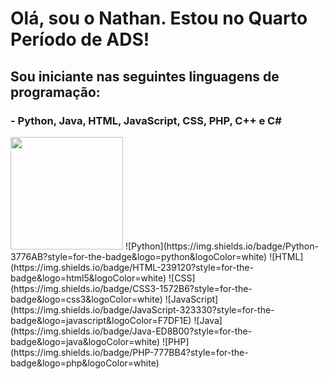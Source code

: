 <h1>Olá, sou o Nathan. Estou no Quarto Período de ADS!</h1>
<h2>Sou iniciante nas seguintes linguagens de programação:</h2>
<h3>- Python, Java, HTML, JavaScript, CSS, PHP, C++ e C#</h3>

<img height="180em" src="https://github-readme-stats.vercel.app/api?username=NathanBittencourt&show_icons=true&theme=dark"/>
<!--
<img height="180em" src="https://github-readme-stats.vercel.app/api/top-langs/?username=NathanBittencourt&layout=compact&theme=dark"/>
 -->
![Python](https://img.shields.io/badge/Python-3776AB?style=for-the-badge&logo=python&logoColor=white)
![HTML](https://img.shields.io/badge/HTML-239120?style=for-the-badge&logo=html5&logoColor=white)
![CSS](https://img.shields.io/badge/CSS3-1572B6?style=for-the-badge&logo=css3&logoColor=white)
![JavaScript](https://img.shields.io/badge/JavaScript-323330?style=for-the-badge&logo=javascript&logoColor=F7DF1E)
![Java](https://img.shields.io/badge/Java-ED8B00?style=for-the-badge&logo=java&logoColor=white)
![PHP](https://img.shields.io/badge/PHP-777BB4?style=for-the-badge&logo=php&logoColor=white)
